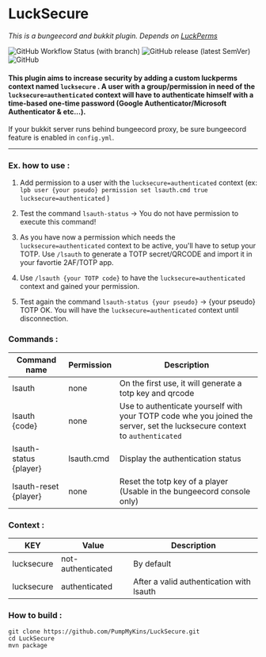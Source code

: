 # LuckSecure
*This is a bungeecord and bukkit plugin. Depends on [LuckPerms](https://github.com/LuckPerms/LuckPerms)*

![GitHub Workflow Status (with branch)](https://img.shields.io/github/actions/workflow/status/PumpMyKins/LuckSecure/maven.yml?branch=main)
![GitHub release (latest SemVer)](https://img.shields.io/github/v/release/PumpMyKins/LuckSecure)
![GitHub](https://img.shields.io/github/license/PumpMyKins/LuckSecure)

#### This plugin aims to increase security by adding a custom luckperms context named `lucksecure` . A user with a group/permission in need of the `lucksecure=authenticated` context will have to authenticate himself with a time-based one-time password (Google Authenticator/Microsoft Authenticator & etc...).

If your bukkit server runs behind bungeecord proxy, be sure bungeecord feature is enabled in `config.yml`.

---

### Ex. how to use :


1. Add permission to a user with the `lucksecure=authenticated` context (ex: `lpb user {your pseudo} permission set lsauth.cmd true lucksecure=authenticated` )

2. Test the command `lsauth-status` -> You do not have permission to execute this command!

3. As you have now a permission which needs the `lucksecure=authenticated` context to be active, you'll have to setup your TOTP. Use `/lsauth` to generate a TOTP secret/QRCODE and import it in your favortie 2AF/TOTP app.

4. Use `/lsauth {your TOTP code}` to have the `lucksecure=authenticated` context and gained your permission. 

5. Test again the command `lsauth-status {your pseudo}` -> {your pseudo} TOTP OK. You will have the `lucksecure=authenticated` context until disconnection.

### Commands :

Command name | Permission | Description
--- | --- | ---
lsauth | none | On the first use, it will generate a totp key and qrcode
lsauth {code} | none | Use to authenticate yourself with your TOTP code whe you joined the server, set the lucksecure context to `authenticated`
lsauth-status {player} | lsauth.cmd | Display the authentication status
lsauth-reset {player} | none | Reset the totp key of a player (Usable in the bungeecord console only)

### Context :

KEY | Value | Description
--- | --- | ---
lucksecure | not-authenticated | By default
lucksecure | authenticated | After a valid authentication with lsauth

### How to build :
```
git clone https://github.com/PumpMyKins/LuckSecure.git
cd LuckSecure
mvn package
```
